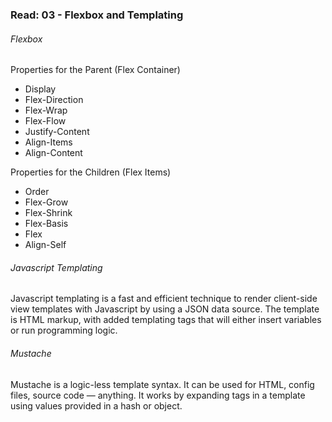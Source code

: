 ### Read: 03 - Flexbox and Templating

###### Flexbox

Properties for the Parent (Flex Container)

* Display
* Flex-Direction
* Flex-Wrap
* Flex-Flow
* Justify-Content
* Align-Items
* Align-Content

Properties for the Children (Flex Items)

* Order
* Flex-Grow
* Flex-Shrink
* Flex-Basis
* Flex
* Align-Self


###### Javascript Templating

Javascript templating is a fast and efficient technique to render client-side view templates with Javascript by using a JSON data source. The template is HTML markup, with added templating tags that will either insert variables or run programming logic.

###### Mustache

Mustache is a logic-less template syntax. It can be used for HTML, config files, source code — anything. It works by expanding tags in a template using values provided in a hash or object.

